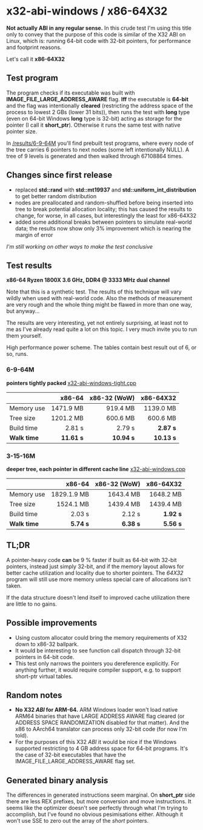 ﻿# x32-abi-windows / x86-64X32

**Not actually ABI in any regular sense.** In this crude test I'm using this title only to convey that the purpose of this code is similar of the X32 ABI on Linux, which is: running 64-bit code with 32-bit pointers, for performance and footprint reasons.

Let's call it **x86-64X32**

## Test program

The program checks if its executable was built with **IMAGE_FILE_LARGE_ADDRESS_AWARE** flag. **Iff** the executable is **64-bit** and the flag was intentionally **cleared** (restricting the address space of the process to lowest 2 GBs (lower 31 bits)), then runs the test with **long** type (even on 64-bit Windows **long** type is 32-bit) acting as storage for the pointer (I call it **short_ptr**). Otherwise it runs the same test with native pointer size.

In [/results/6-9-64M](https://github.com/tringi/x32-abi-windows/tree/master/results/6-9-64M) you'll find prebuilt test programs, where every node of the tree carries 6 pointers to next nodes (some left intentionally NULL). A tree of 9 levels is generated and then walked through 67108864 times.

## Changes since first release

* replaced **std::rand** with **std::mt19937** and **std::uniform_int_distribution** to get better random distribution
* nodes are preallocated and random-shuffled before being inserted into tree to break potential allocation locality; this has caused the results to change, for worse, in all cases, but interestingly the least for x86-64X32
* added some additional breaks between pointers to simulate real-world data; the results now show only 3% improvement which is nearing the margin of error

*I'm still working on other ways to make the test conclusive*

## Test results
**x86-64 Ryzen 1800X 3.6 GHz, DDR4 @ 3333 MHz dual channel**

Note that this is a synthetic test. The results of this technique will vary wildly when used with real-world code. Also the methods of measurement are very rough and the whole thing might be flawed in more than one way, but anyway...

The results are very interesting, yet not entirely surprising, at least not to me as I've already read quite a lot on this topic. I very much invite you to run them yourself.

High performance power scheme. The tables contain best result out of 6, or so, runs.

### 6-9-64M
**pointers tightly packed** [x32-abi-windows-tight.cpp](https://github.com/tringi/x32-abi-windows/blob/master/x32-abi-windows-tight.cpp)

|  | x86-64 | x86-32 (WoW) | x86-64X32 |
| --- | ---: | ---: | ---: |
| Memory use | 1471.9 MB | 919.4 MB | 1139.0 MB |
| Tree size | 1201.2 MB | 600.6 MB | 600.6 MB |
| Build time | 2.81 s | 2.79 s | **2.87 s** |
| **Walk time** | **11.61 s** | **10.94 s** | **10.13 s** |

### 3-15-16M
**deeper tree, each pointer in different cache line** [x32-abi-windows.cpp](https://github.com/tringi/x32-abi-windows/blob/master/x32-abi-windows.cpp)

|  | x86-64 | x86-32 (WoW) | x86-64X32 |
| --- | ---: | ---: | ---: |
| Memory use | 1829.1.9 MB | 1643.4 MB | 1648.2 MB |
| Tree size | 1524.1 MB | 1439.4 MB | 1439.4 MB |
| Build time | 2.03 s | 2.12 s | **1.92 s** |
| **Walk time** | **5.74 s** | **6.38 s** | **5.56 s** |

## TL;DR

A pointer-heavy code **can** be 9 % faster if built as 64-bit with 32-bit pointers, instead just simply 32-bit, and if the memory layout allows for better cache utilization and locality due to shorter pointers. The *64X32* program will still use more memory unless special care of allocations isn't taken.

If the data structure doesn't lend itself to improved cache utilization there are little to no gains.

## Possible improvements

* Using custom allocator could bring the memory requirements of X32 down to x86-32 ballpark.
* It would be interesting to see function call dispatch through 32-bit pointers in 64-bit code.
* This test only narrows the pointers you dereference explicitly. For anything further, it would require compiler support, e.g. to support short-ptr virtual tables.

## Random notes

* **No X32 *ABI* for ARM-64.** ARM Windows loader won't load native ARM64 binaries that have LARGE ADDRESS AWARE flag cleared (or ADDRESS SPACE RANDOMIZATION disabled for that matter). And the x86 to AArch64 translator can process only 32-bit code (for now I'm told).
* For the purposes of this X32 *ABI* it would be nice if the Windows supported restricting to 4 GB address space for 64-bit programs. It's the case of 32-bit executables that have the IMAGE_FILE_LARGE_ADDRESS_AWARE flag set.

## Generated binary analysis

The differences in generated instructions seem marginal. On **short_ptr** side there are less REX prefixes, but more conversion and move instructions. It seems like the optimizer doesn't see perfectly through what I'm trying to accomplish, but I've found no obvious pesimisations either. Although it won't use SSE to zero out the array of the *short* pointers.

